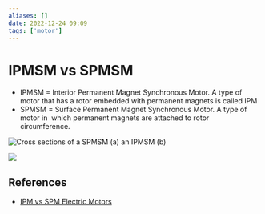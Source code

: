 ```yaml
---
aliases: []
date: 2022-12-24 09:09
tags: ['motor']
---
```


# IPMSM vs SPMSM

-   IPMSM = Interior Permanent Magnet Synchronous Motor. A type of motor that has a rotor embedded with permanent magnets is called IPM
-   SPMSM = Surface Permanent Magnet Synchronous Motor. A type of motor in  which permanent magnets are attached to rotor circumference.

![Cross sections of a SPMSM (a) an IPMSM (b)](https://www.researchgate.net/profile/Claudio-Nevoloso/publication/322107989/figure/fig2/AS:667701227814920@1536203786422/Cross-sections-of-a-SPMSM-a-e-an-IPMSM-b.jpg)

![](http://www.news.benevelli-group.com/templates/yootheme/cache/35/IPM-vs-SPM-Electric-Motors-35ecd956.webp)
## References
- [IPM vs SPM Electric Motors](http://www.news.benevelli-group.com/index.php/en/97-ipm-vs-spm-electric-motors.html)
